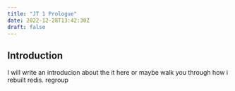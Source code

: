```yaml
---
title: "JT 1 Prologue"
date: 2022-12-28T13:42:30Z
draft: false
---
```


## Introduction

 I will write an introducion about the it here or maybe walk you through how i rebuilt redis.
  regroup

